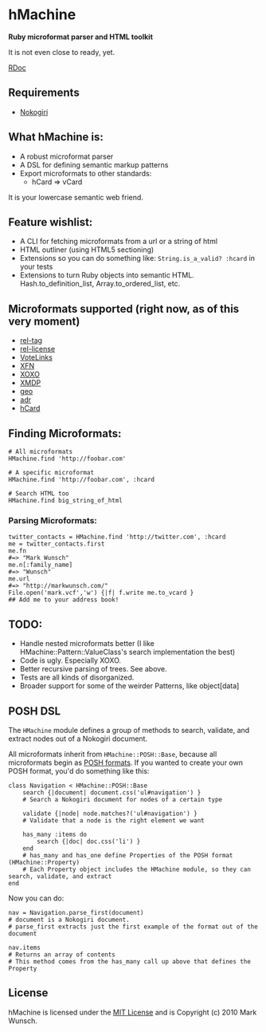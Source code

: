 # hMachine

**Ruby microformat parser and HTML toolkit**

It is not even close to ready, yet.

[RDoc](http://rdoc.info/projects/mwunsch/hmachine)

## Requirements

+ [Nokogiri](http://github.com/tenderlove/nokogiri)

## What hMachine is:

+ A robust microformat parser
+ A DSL for defining semantic markup patterns
+ Export microformats to other standards:
	+ hCard => vCard

It is your lowercase semantic web friend.

## Feature wishlist:

+ A CLI for fetching microformats from a url or a string of html
+ HTML outliner (using HTML5 sectioning)
+ Extensions so you can do something like: `String.is_a_valid? :hcard` in your tests
+ Extensions to turn Ruby objects into semantic HTML. Hash.to_definition_list, Array.to_ordered_list, etc. 

## Microformats supported (right now, as of this very moment)

+ [rel-tag](http://microformats.org/wiki/rel-tag)
+ [rel-license](http://microformats.org/wiki/rel-license)
+ [VoteLinks](http://microformats.org/wiki/vote-links)
+ [XFN](http://microformats.org/wiki/XFN)
+ [XOXO](http://microformats.org/wiki/xoxo)
+ [XMDP](http://microformats.org/wiki/XMDP)
+ [geo](http://microformats.org/wiki/geo)
+ [adr](http://microformats.org/wiki/adr)
+ [hCard](http://microformats.org/wiki/hcard)

## Finding Microformats:
	
	# All microformats
	HMachine.find 'http://foobar.com'
	
	# A specific microformat
	HMachine.find 'http://foobar.com', :hcard
	
	# Search HTML too
	HMachine.find big_string_of_html
	
### Parsing Microformats:

	twitter_contacts = HMachine.find 'http://twitter.com', :hcard
	me = twitter_contacts.first
	me.fn
	#=> "Mark Wunsch"
	me.n[:family_name]
	#=> "Wunsch"
	me.url
	#=> "http://markwunsch.com/"
	File.open('mark.vcf','w') {|f| f.write me.to_vcard }
	## Add me to your address book!
	
## TODO:

+ Handle nested microformats better (I like HMachine::Pattern::ValueClass's search implementation the best)
+ Code is ugly. Especially XOXO.
+ Better recursive parsing of trees. See above.
+ Tests are all kinds of disorganized.
+ Broader support for some of the weirder Patterns, like object[data]

## POSH DSL

The `HMachine` module defines a group of methods to search, validate, and extract nodes out of a Nokogiri document.

All microformats inherit from `HMachine::POSH::Base`, because all microformats begin as [POSH formats](http://microformats.org/wiki/posh). If you wanted to create your own POSH format, you'd do something like this:

	class Navigation < HMachine::POSH::Base
		search {|document| document.css('ul#navigation') }
		# Search a Nokogiri document for nodes of a certain type
		
		validate {|node| node.matches?('ul#navigation') }
		# Validate that a node is the right element we want
		
		has_many :items do
			search {|doc| doc.css('li') }
		end
		# has_many and has_one define Properties of the POSH format (HMachine::Property)
		# Each Property object includes the HMachine module, so they can search, validate, and extract
	end
	
Now you can do:

	nav = Navigation.parse_first(document) 
	# document is a Nokogiri document. 
	# parse_first extracts just the first example of the format out of the document
	
	nav.items
	# Returns an array of contents
	# This method comes from the has_many call up above that defines the Property

## License

hMachine is licensed under the [MIT License](http://creativecommons.org/licenses/MIT/) and is Copyright (c) 2010 Mark Wunsch.